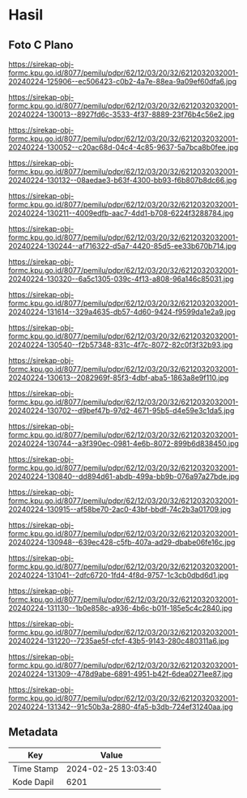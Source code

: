 # Hasil

## Foto C Plano

https://sirekap-obj-formc.kpu.go.id/8077/pemilu/pdpr/62/12/03/20/32/6212032032001-20240224-125906--ec506423-c0b2-4a7e-88ea-9a09ef60dfa6.jpg

https://sirekap-obj-formc.kpu.go.id/8077/pemilu/pdpr/62/12/03/20/32/6212032032001-20240224-130013--8927fd6c-3533-4f37-8889-23f76b4c56e2.jpg

https://sirekap-obj-formc.kpu.go.id/8077/pemilu/pdpr/62/12/03/20/32/6212032032001-20240224-130052--c20ac68d-04c4-4c85-9637-5a7bca8b0fee.jpg

https://sirekap-obj-formc.kpu.go.id/8077/pemilu/pdpr/62/12/03/20/32/6212032032001-20240224-130132--08aedae3-b63f-4300-bb93-f6b807b8dc66.jpg

https://sirekap-obj-formc.kpu.go.id/8077/pemilu/pdpr/62/12/03/20/32/6212032032001-20240224-130211--4009edfb-aac7-4dd1-b708-6224f3288784.jpg

https://sirekap-obj-formc.kpu.go.id/8077/pemilu/pdpr/62/12/03/20/32/6212032032001-20240224-130244--af716322-d5a7-4420-85d5-ee33b670b714.jpg

https://sirekap-obj-formc.kpu.go.id/8077/pemilu/pdpr/62/12/03/20/32/6212032032001-20240224-130320--6a5c1305-039c-4f13-a808-96a146c85031.jpg

https://sirekap-obj-formc.kpu.go.id/8077/pemilu/pdpr/62/12/03/20/32/6212032032001-20240224-131614--329a4635-db57-4d60-9424-f9599da1e2a9.jpg

https://sirekap-obj-formc.kpu.go.id/8077/pemilu/pdpr/62/12/03/20/32/6212032032001-20240224-130540--f2b57348-831c-4f7c-8072-82c0f3f32b93.jpg

https://sirekap-obj-formc.kpu.go.id/8077/pemilu/pdpr/62/12/03/20/32/6212032032001-20240224-130613--2082969f-85f3-4dbf-aba5-1863a8e9f110.jpg

https://sirekap-obj-formc.kpu.go.id/8077/pemilu/pdpr/62/12/03/20/32/6212032032001-20240224-130702--d9bef47b-97d2-4671-95b5-d4e59e3c1da5.jpg

https://sirekap-obj-formc.kpu.go.id/8077/pemilu/pdpr/62/12/03/20/32/6212032032001-20240224-130744--a3f390ec-0981-4e6b-8072-899b6d838450.jpg

https://sirekap-obj-formc.kpu.go.id/8077/pemilu/pdpr/62/12/03/20/32/6212032032001-20240224-130840--dd894d61-abdb-499a-bb9b-076a97a27bde.jpg

https://sirekap-obj-formc.kpu.go.id/8077/pemilu/pdpr/62/12/03/20/32/6212032032001-20240224-130915--af58be70-2ac0-43bf-bbdf-74c2b3a01709.jpg

https://sirekap-obj-formc.kpu.go.id/8077/pemilu/pdpr/62/12/03/20/32/6212032032001-20240224-130948--639ec428-c5fb-407a-ad29-dbabe06fe16c.jpg

https://sirekap-obj-formc.kpu.go.id/8077/pemilu/pdpr/62/12/03/20/32/6212032032001-20240224-131041--2dfc6720-1fd4-4f8d-9757-1c3cb0dbd6d1.jpg

https://sirekap-obj-formc.kpu.go.id/8077/pemilu/pdpr/62/12/03/20/32/6212032032001-20240224-131130--1b0e858c-a936-4b6c-b01f-185e5c4c2840.jpg

https://sirekap-obj-formc.kpu.go.id/8077/pemilu/pdpr/62/12/03/20/32/6212032032001-20240224-131220--7235ae5f-cfcf-43b5-9143-280c480311a6.jpg

https://sirekap-obj-formc.kpu.go.id/8077/pemilu/pdpr/62/12/03/20/32/6212032032001-20240224-131309--478d9abe-6891-4951-b42f-6dea0271ee87.jpg

https://sirekap-obj-formc.kpu.go.id/8077/pemilu/pdpr/62/12/03/20/32/6212032032001-20240224-131342--91c50b3a-2880-4fa5-b3db-724ef31240aa.jpg


## Metadata

| Key        | Value               |
| ---------- | ------------------- |
| Time Stamp | 2024-02-25 13:03:40 |
| Kode Dapil | 6201                |



